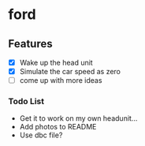 # ford

## Features

- [x] Wake up the head unit
- [x] Simulate the car speed as zero
- [ ] come up with more ideas

### Todo List

- Get it to work on my own headunit...
- Add photos to README
- Use dbc file?
